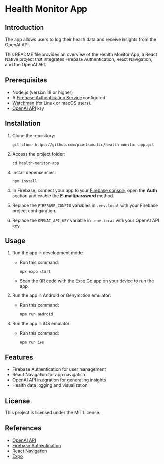 # Health Monitor App

## Introduction

The app allows users to log their health data and receive insights from the OpenAI API.

This README file provides an overview of the Health Monitor App, a React Native project that integrates Firebase Authentication, React Navigation, and the OpenAI API. 

## Prerequisites

- Node.js (version 18 or higher)
- A [Firebase Authentication Service](https://firebase.google.com/docs/auth/web/password-auth) configured
- [Watchman](https://facebook.github.io/watchman/docs/install#buildinstall) (for Linux or macOS users).
- [OpenAI API](https://platform.openai.com/docs/overview) key

## Installation

1. Clone the repository:

    ```
    git clone https://github.com/pixelsomatic/health-monitor-app.git
    ```

2. Access the project folder:
    ```
    cd health-monitor-app
    ```

3. Install dependencies:

    ```
    npm install
    ```

4. In Firebase, connect your app to your [Firebase console](https://console.firebase.google.com), open the **Auth** section and enable the **E-mail/password** method.

5. Replace the `FIREBASE_CONFIG` variables in `.env.local` with your Firebase project configuration.

6. Replace the `OPENAI_API_KEY` variable in `.env.local` with your OpenAI API key.

## Usage

1. Run the app in development mode:

   - Run this command: 
      ```
      npx expo start
      ```
   - Scan the QR code with the [Expo Go](https://docs.expo.dev/get-started/expo-go/) app on your device to run the app. 

2. Run the app in Android or Genymotion emulator:
    
    - Run this command:
      ```
      npm run android
      ``` 
3. Run the app in iOS emulator:
    
    - Run this command:
      ```
      npm run ios
      ``` 

## Features

- Firebase Authentication for user management
- React Navigation for app navigation
- OpenAI API integration for generating insights
- Health data logging and visualization

## License

This project is licensed under the MIT License.

## References

- [OpenAI API](https://platform.openai.com/docs/api-reference)
- [Firebase Authentication](https://firebase.google.com/docs/auth)
- [React Navigation](https://reactnavigation.org/)
- [Expo](https://expo.io/)
